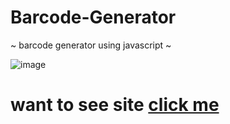 # Barcode-Generator
 ~ barcode generator using javascript ~
 
 ![image](https://github.com/SimShad/Barcode-Generator/assets/130966989/0b50eea7-0934-44ce-88e8-62fc500317d2)

 <h1>want to see site <a href="https://simshad.github.io/Barcode-Generator/">click me</a></h1>


